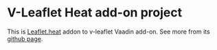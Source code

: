 # V-Leaflet Heat add-on project

This is [Leaflet.heat](https://github.com/Leaflet/Leaflet.heat) addon to v-leaflet Vaadin add-on. See more from its [github page](https://github.com/mstahv/v-leaflet).
